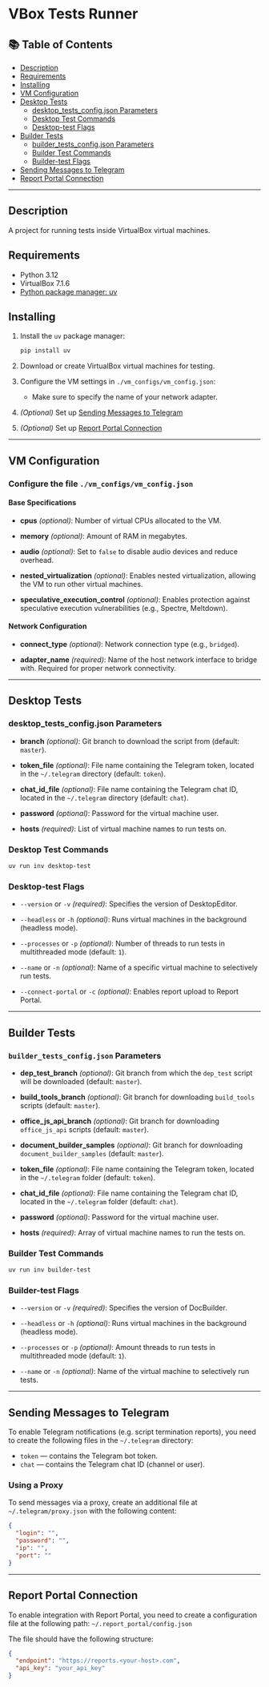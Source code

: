 # VBox Tests Runner

## 📚 Table of Contents

* [Description](#description)
* [Requirements](#requirements)
* [Installing](#installing)
* [VM Configuration](#vm-configuration)
* [Desktop Tests](#desktop-tests)
  * [desktop_tests_config.json Parameters](#desktop_tests_configjson-parameters)
  * [Desktop Test Commands](#desktop-test-commands)
  * [Desktop-test Flags](#desktop-test-flags)
* [Builder Tests](#builder-tests)
  * [builder_tests_config.json Parameters](#builder_tests_configjson-parameters)
  * [Builder Test Commands](#builder-test-commands)
  * [Builder-test Flags](#builder-test-flags)
* [Sending Messages to Telegram](#sending-messages-to-telegram)
* [Report Portal Connection](#report-portal-connection)

---

## Description

A project for running tests inside VirtualBox virtual machines.

## Requirements

* Python 3.12
* VirtualBox 7.1.6
* [Python package manager: uv](https://docs.astral.sh/uv/)

## Installing

1. Install the `uv` package manager:

   ```bash
   pip install uv
   ```

2. Download or create VirtualBox virtual machines for testing.

3. Configure the VM settings in `./vm_configs/vm_config.json`:
   * Make sure to specify the name of your network adapter.

4. *(Optional)* Set up
[Sending Messages to Telegram](#sending-messages-to-telegram)

5. *(Optional)* Set up
[Report Portal Connection](#report-portal-connection)

---

## VM Configuration

### Configure the file `./vm_configs/vm_config.json`

#### Base Specifications

* **cpus** *(optional)*:
Number of virtual CPUs allocated to the VM.

* **memory** *(optional)*:
Amount of RAM in megabytes.

* **audio** *(optional)*:
Set to `false` to disable audio devices and reduce overhead.

* **nested_virtualization** *(optional)*:
Enables nested virtualization, allowing the VM to run other virtual machines.

* **speculative_execution_control** *(optional)*:
Enables protection against speculative execution
vulnerabilities (e.g., Spectre, Meltdown).

#### Network Configuration

* **connect_type** *(optional)*:
Network connection type (e.g., `bridged`).

* **adapter_name** *(required)*:
Name of the host network interface to
bridge with. Required for proper network connectivity.

---

## Desktop Tests

### desktop\_tests\_config.json Parameters

* **branch** *(optional)*:
Git branch to download the script from (default: `master`).

* **token_file** *(optional)*:
File name containing the Telegram token,
located in the `~/.telegram` directory (default: `token`).

* **chat_id_file** *(optional)*:
File name containing the Telegram chat ID,
located in the `~/.telegram` directory (default: `chat`).

* **password** *(optional)*:
Password for the virtual machine user.

* **hosts** *(required)*:
List of virtual machine names to run tests on.

### Desktop Test Commands

```bash
uv run inv desktop-test
```

### Desktop-test Flags

* `--version` or `-v` *(required)*:
Specifies the version of DesktopEditor.

* `--headless` or `-h` *(optional)*:
Runs virtual machines in the background (headless mode).

* `--processes` or `-p` *(optional)*:
Number of threads to run tests in multithreaded mode (default: `1`).

* `--name` or `-n` *(optional)*:
Name of a specific virtual machine to selectively run tests.

* `--connect-portal` or `-c` *(optional)*:
Enables report upload to Report Portal.

---

## Builder Tests

### `builder_tests_config.json` Parameters

* **dep_test_branch** *(optional)*:
Git branch from which the `dep_test`
script will be downloaded (default: `master`).

* **build_tools_branch** *(optional)*:
Git branch for downloading `build_tools` scripts (default: `master`).

* **office_js_api_branch** *(optional)*:
Git branch for downloading `office_js_api` scripts (default: `master`).

* **document_builder_samples** *(optional)*:
Git branch for downloading `document_builder_samples` (default: `master`).

* **token_file** *(optional)*:
File name containing the Telegram token,
located in the `~/.telegram` folder (default: `token`).

* **chat_id_file** *(optional)*:
File name containing the Telegram chat ID,
located in the `~/.telegram` folder (default: `chat`).

* **password** *(optional)*:
Password for the virtual machine user.

* **hosts** *(required)*:
Array of virtual machine names to run the tests on.

### Builder Test Commands

```bash
uv run inv builder-test
```

### Builder-test Flags

* `--version` or `-v` *(required)*:
Specifies the version of DocBuilder.

* `--headless` or `-h` *(optional)*:
Runs virtual machines in the background (headless mode).

* `--processes` or `-p` *(optional)*:
Amount threads to run tests in multithreaded mode (default: `1`).

* `--name` or `-n` *(optional)*:
Name of the virtual machine to selectively run tests.

---

## Sending Messages to Telegram

To enable Telegram notifications (e.g. script termination reports),
you need to create the following files in the `~/.telegram` directory:

* `token` — contains the Telegram bot token.
* `chat` — contains the Telegram chat ID (channel or user).

### Using a Proxy

To send messages via a proxy, create an additional file at
`~/.telegram/proxy.json` with the following content:

```json
{
  "login": "",
  "password": "",
  "ip": "",
  "port": ""
}
```

---

## Report Portal Connection

To enable integration with Report Portal,
you need to create a configuration file at the following path:
`~/.report_portal/config.json`

The file should have the following structure:

```json
{
  "endpoint": "https://reports.<your-host>.com",
  "api_key": "your_api_key"
}
